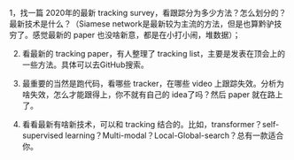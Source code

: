 #### 

1，找一篇 2020年的最新 tracking survey，看跟踪分为多少方法？怎么划分的？最新技术是什么？（Siamese network是最新较为主流的方法，但是也算黔驴技穷了。感觉最新的 paper 也没啥新意，都是在小打小闹，堆数据）；

2. 看最新的 tracking paper，有人整理了 tracking list，主要是发表在顶会上的一些方法。具体可以去GitHub搜索。

3. 最重要的当然是跑代码，看哪些 tracker，在哪些 video 上跟踪失效。分析为啥失效，怎么才能跟得上，你不就有自己的 idea了吗？然后 paper 就在路上了。

4. 看看最新有啥新技术，可以和 tracking 结合的。比如，transformer？self-supervised learning？Multi-modal？Local-Global-search？总有一款适合你。